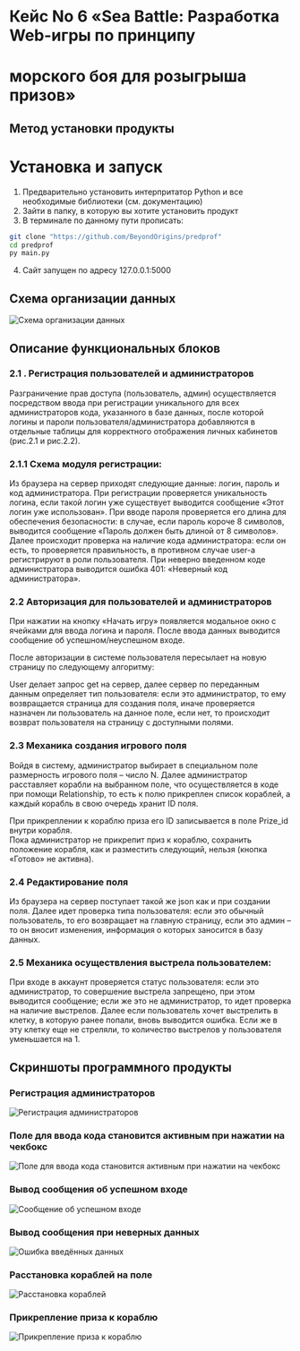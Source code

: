 # Кейс No 6 «Sea Battle: Разработка Web-игры по принципу
# морского боя для розыгрыша призов»
## Метод установки продукты
# Установка и запуск
1. Предварительно установить интерпритатор Python и все необходимые библиотеки (см. документацию)
2. Зайти в папку, в которую вы хотите установить продукт
3. В терминале по данному пути прописать:
``` bash
git clone "https://github.com/BeyondOrigins/predprof"
cd predprof
py main.py
```
4. Сайт запущен по адресу 127.0.0.1:5000
## Схема организации данных
![Схема организации данных](/images/db.jpg)
## Описание функциональных блоков
### 2.1	. Регистрация пользователей и администраторов
Разграничение прав доступа (пользователь, админ) осуществляется посредством ввода при регистрации уникального для всех администраторов кода, указанного в базе данных, после которой логины и пароли пользователя/администратора добавляются в отдельные таблицы для корректного отображения личных кабинетов (рис.2.1 и рис.2.2).

### 2.1.1 Схема модуля регистрации:
Из браузера на сервер приходят следующие данные: логин, пароль и код администратора. При регистрации проверяется уникальность логина, если такой логин уже существует выводится сообщение «Этот логин уже использован». При вводе пароля проверяется его длина для обеспечения безопасности: в случае, если пароль короче 8 символов, выводится сообщение «Пароль должен быть длиной от 8 символов». Далее происходит проверка на наличие кода администратора: если он есть, то проверяется правильность, в противном случае user-a регистрируют в роли пользователя. При неверно введенном коде администратора выводится ошибка 401: «Неверный код администратора».

### 2.2	 Авторизация для пользователей и администраторов

При нажатии на кнопку «Начать игру» появляется модальное окно с ячейками для ввода логина и пароля. После ввода данных выводится сообщение об успешном/неуспешном входе.
 
После авторизации в системе пользователя пересылает на новую страницу по следующему алгоритму:

User делает запрос get на сервер, далее сервер по переданным данным определяет тип пользователя: если это администратор, то ему возвращается страница для создания поля, иначе проверяется назначен ли пользователь на данное поле, если нет, то происходит возврат пользователя на страницу с доступными полями.

### 2.3 Механика создания игрового поля
Войдя в систему, администратор выбирает в специальном поле размерность игрового поля – число N. Далее администратор расставляет корабли на выбранном поле, что осуществляется в коде при помощи Relationship, то есть к полю прикреплен список кораблей, а каждый корабль в свою очередь хранит ID поля.

При прикреплении к кораблю приза его ID записывается в поле Prize_id внутри корабля.  
Пока администратор не прикрепит приз к кораблю, сохранить положение корабля, как и разместить следующий, нельзя (кнопка «Готово» не активна).

### 2.4 Редактирование поля
Из браузера на сервер поступает такой же json как и при создании поля. Далее идет проверка типа пользователя: если это обычный пользователь, то его возвращает на главную страницу, если это админ – то он вносит изменения, информация о которых заносится в базу данных.

### 2.5 Механика осуществления выстрела пользователем:

При входе в аккаунт проверяется статус пользователя: если это администратор, то совершение выстрела запрещено, при этом выводится сообщение; если же это не администратор, то идет проверка на наличие выстрелов. Далее если пользователь хочет выстрелить в клетку, в которую ранее попали, вновь выводится ошибка. Если же в эту клетку еще не стреляли, то количество выстрелов у пользователя уменьшается на 1.

## Скриншоты программного продукты

### Регистрация администраторов
![Регистрация администраторов](/images/admin-logup.png)

### Поле для ввода кода становится активным при нажатии на чекбокс
![Поле для ввода кода становится активным при нажатии на чекбокс](/images/checkbox.png)

### Вывод сообщения об успешном входе
![Сообщение об успешном входе](/images/login-success.png)

### Вывод сообщения при неверных данных
![Ошибка введённых данных](/images/login-success.png)

### Расстановка кораблей на поле
![Расстановка кораблей](/images/ships.png)

### Прикрепление приза к кораблю
![Прикрепление приза к кораблю](/images/prizes.png)
